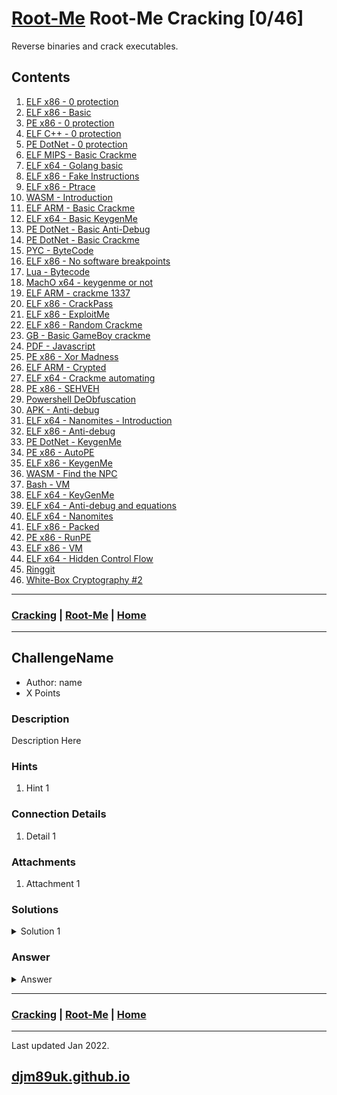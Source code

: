 # [Root-Me](./rootme.md) Root-Me Cracking [0/46]

Reverse binaries and crack executables. 

## Contents

1. [ELF x86 - 0 protection](#elf-x86-0-protection)
2. [ELF x86 - Basic](#elf-x86-basic)
3. [PE x86 - 0 protection](#pe-x86-0-protection)
4. [ELF C++ - 0 protection](#elf-cpp-0-protection)
5. [PE DotNet - 0 protection](#pe-dotnet-0-protection)
6. [ELF MIPS - Basic Crackme](#elf-mips-basic-crackme)
7. [ELF x64 - Golang basic](#elf-x64-golang-basic)
8. [ELF x86 - Fake Instructions](#elf-x86-fake-instructions)
9. [ELF x86 - Ptrace](#elf-x86-ptrace)
10. [WASM - Introduction](#wasm-introduction)
11. [ELF ARM - Basic Crackme](#elf-arm-basic-crackme)
12. [ELF x64 - Basic KeygenMe](#elf-x64-basic-keygenme)
13. [PE DotNet - Basic Anti-Debug](#pe-dotnet-basic-anti-debug)
14. [PE DotNet - Basic Crackme](#pe-dotnet-basic-crackme)
15. [PYC - ByteCode](#pyc-bytecode)
16. [ELF x86 - No software breakpoints](#elf-x86-no-software-breakpoints)
17. [Lua - Bytecode](#lua-bytecode)
18. [MachO x64 - keygenme or not](#macho-x64-keygenme-or-not)
19. [ELF ARM - crackme 1337](#elf-arm-crackme-1337)
20. [ELF x86 - CrackPass](#elf-x86-crackpass)
21. [ELF x86 - ExploitMe](#elf-x86-exploitme)
22. [ELF x86 - Random Crackme](#elf-x86-random-crackme)
23. [GB - Basic GameBoy crackme](#gb-basic-gameboy-crackme)
24. [PDF - Javascript](#pdf-javascript)
25. [PE x86 - Xor Madness](#pe-x86-xor-madness)
26. [ELF ARM - Crypted](#elf-arm-crypted)
27. [ELF x64 - Crackme automating](#elf-x64-crackme-automating)
28. [PE x86 - SEHVEH](#pe-x86-sehveh)
29. [Powershell DeObfuscation](#powershell-deobfuscation)
30. [APK - Anti-debug](#apk-anti-debug)
31. [ELF x64 - Nanomites - Introduction](#elf-x64-nanomites-introduction)
32. [ELF x86 - Anti-debug](#elf-x86-anti-debug)
33. [PE DotNet - KeygenMe](#pe-dotnet-keygenme)
34. [PE x86 - AutoPE](#pe-x86-autope)
35. [ELF x86 - KeygenMe](#elf-x86-keygenme)
36. [WASM - Find the NPC](#wasm-find-the-npc)
37. [Bash - VM](#bash-vm)
38. [ELF x64 - KeyGenMe](#elf-x64-keygenme)
39. [ELF x64 - Anti-debug and equations](#elf-x64-anti-debug-and-equations)
40. [ELF x64 - Nanomites](#elf-x64-nanomites)
41. [ELF x86 - Packed](#elf-x86-packed)
42. [PE x86 - RunPE](#pe-x86-runpe)
43. [ELF x86 - VM](#elf-x86-vm)
44. [ELF x64 - Hidden Control Flow](#elf-x64-hidden-control-flow)
45. [Ringgit](#ringgit)
46. [White-Box Cryptography #2](#white-box-cryptography-#2)

---

### [Cracking](#contents) | [Root-Me](./rootme.md) | [Home](./index.md)

---

## ChallengeName

- Author: name
- X Points

### Description

Description Here

### Hints

1. Hint 1

### Connection Details

1. Detail 1

### Attachments

1. Attachment 1

### Solutions

<details>

<summary markdown="span">Solution 1</summary>

Detail here

</details>

### Answer

<details>

<summary markdown="span">Answer</summary>

~~~

~~~

</details>

---

### [Cracking](#contents) | [Root-Me](./rootme.md) | [Home](./index.md)

---

Last updated Jan 2022.

## [djm89uk.github.io](https://djm89uk.github.io)
